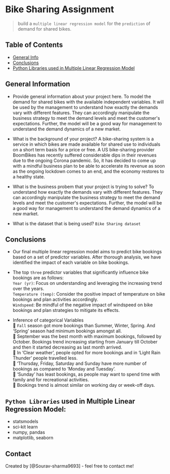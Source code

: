 # Bike Sharing Assignment
> build a `multiple linear regression model` for the `prediction` of demand for shared bikes.

## Table of Contents
* [General Info](#general-information)
* [Conclusions](#conclusions)
* [Python Libraries used in Multiple Linear Regression Model](#acknowledgements)


## General Information
- Provide general information about your project here.
  To model the demand for shared bikes with the available independent variables. It will be used by the management to understand how exactly the demands vary with different features. They can accordingly 
  manipulate the business strategy to meet the demand levels and meet the customer's expectations. Further, the model will be a good way for management to understand the demand dynamics of a new market. 
  
- What is the background of your project?
  A bike-sharing system is a service in which bikes are made available for shared use to individuals on a short term basis for a price or free.
  A US bike-sharing provider BoomBikes has recently suffered considerable dips in their revenues due to the ongoing Corona pandemic. So, it has decided to come up with a mindful business plan to be able to 
  accelerate its revenue as soon as the ongoing lockdown comes to an end, and the economy restores to a healthy state. 

- What is the business probem that your project is trying to solve?
  To understand how exactly the demands vary with different features. They can accordingly manipulate the business strategy to meet the demand levels and meet the customer's expectations. Further, the model will 
  be a good way for management to understand the demand dynamics of a new market. 


- What is the dataset that is being used?
  `Bike Sharing dataset`

  
## Conclusions
- Our final multiple linear regression model aims to predict bike bookings based on a set of predictor variables. After thorough analysis, we have identified the impact of each variable on bike bookings.
- The top `three` predictor variables that significantly influence bike bookings are as follows: <br>
  `Year (yr)`: Focus on understanding and leveraging the increasing trend over the years.<br>
  `Temperature (temp)`: Consider the positive impact of temperature on bike bookings and plan activities accordingly.<br>
  `Windspeed`: Be mindful of the negative impact of windspeed on bike bookings and plan strategies to mitigate its effects.<br>

- Inference of categorical Variables<br>
	`Fall` season got more bookings than Summer, Winter, Spring. And ‘Spring’ season had minimum bookings amongst all.<br>
	September was the best month with maximum bookings, followed by October. Bookings trend increasing starting from January till October and then it started decreasing as last month arrived.<br>
	In ‘Clear weather’, people opted for more bookings and in ‘Light Rain Thunder’ people travelled less.<br>
	‘Thursday, Friday, Saturday and Sunday have more number of bookings as compared to ‘Monday and Tuesday’.<br>
	‘Sunday’ has least bookings, as people may want to spend time with family and for recreational activities.<br>
	Bookings trend is almost similar on working day or week-off days.<br>


## `Python Libraries` used in Multiple Linear Regression Model:
- statsmodels
- sci-kit learn
- numpy, pandas
- matplotlib, seaborn


<!-- As the libraries versions keep on changing, it is recommended to mention the version of library used in this project -->


## Contact
Created by [@Sourav-sharma9693] - feel free to contact me!


<!-- Optional -->
<!-- ## License -->
<!-- This project is open source and available under the [... License](). -->

<!-- You don't have to include all sections - just the one's relevant to your project -->
